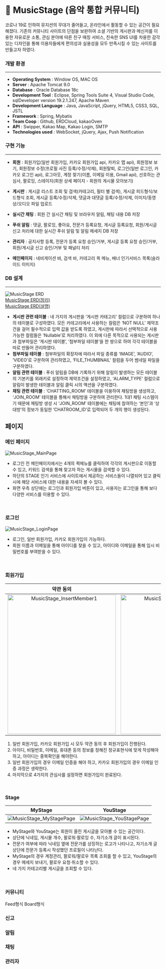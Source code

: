 # :musical_note: MusicStage (음악 통합 커뮤니티) 
코로나 19로 인하여 뮤지션의 무대가 줄어들고, 온라인에서 활동할 수 있는 공간이 필요해졌다. 기존의 커뮤니티 사이트의 단점을 보완하여 소셜 기반의 게시판과 메신저를 이용한 자유로운 소통, 관심 분야에 따른 친구 매칭 서비스, 친숙한 SNS UI를 차용한 감각 있는 디자인을 통해 이용자들에게 편의성과 실용성을 모두 만족시킬 수 있는 사이트를 만들고자 하였다.

### 개발 환경
___
- **Operating System** : Window OS, MAC OS
- **Server** : Apache Tomcat 9.0
- **Database** : Oracle Database 18c
- **Development Tool** : Eclipse, Spring Tools Suite 4, Visual Studio Code, sqlDeveloper version 19.2.1.247, Apache Maven
- **Development Language** :  Java, JavaScript, jQuery, HTML5, CSS3, SQL, JSTL
- **Framework** : Spring, Mybatis
- **Team Coop** : Github, ERDCloud, kakaoOven
- **API** : Swipper, Kakao Map, Kakao Login, SMTP
- **Technologies used** : WebSocket, jQuery, Ajax, Push Notification


### 구현 기능
___
- **회원** : 회원가입(일반 회원가입, 카카오 회원가입 api, 카카오 맵 api), 회원정보 보기, 회원정보 수정(프로필 사진 등록/수정/삭제), 회원탈퇴, 로그인(일반 로그인, 카카오 로그인 api), 로그아웃, 계정 찾기(이름, 이메일 이용, Gmail api), 선호하는 관심사, 팔로잉, 스테이지(회원 상세 페이지 - 회원의 게시물 모아보기)

- **게시판** : 게시글 리스트 조회 및 검색(카테고리, 필터 별 검색), 게시글 피드형식/보드형식 조회, 게시글 등록/수정/삭제, 댓글과 대댓글 등록/수정/삭제, 이미지/동영상/오디오 파일 업로드

- **실시간 채팅** : 회원 간 실시간 채팅 및 브라우저 알림, 채팅 내용 DB 저장

- **푸쉬 알림** : 댓글, 팔로잉, 좋아요, 전문가 등록요청, 게시글 등록요청, 회원/게시글 신고 처리에 대한 실시간 푸쉬 알림 및 알림 메세지 DB 저장

- **관리자** : 공지사항 등록, 전문가 등록 요청 승인/거부, 게시글 등록 요청 승인/거부, 회원/게시글 신고 승인/거부 및 패널티 처리

- **메인페이지** : 네비게이션 바, 검색 바, 카테고리 퀵 메뉴, 배너 인기서비스 목록(슬라이드 이미지)

### DB 설계
___
![MusicStage ERD](https://user-images.githubusercontent.com/64412357/103772776-6325a180-506d-11eb-8407-85ec57c1eab0.png)
<br>
<a href="https://www.erdcloud.com/d/FEwvHLJTa9j6xwYT2" target="_blank">MusicStage ERD(정리)</a>
<br>
<a href="https://www.erdcloud.com/d/bioA6Ecp33mEh8qZP" target="_blank">MusicStage ERD(설명)</a>


 - **게시판 관련 테이블** : 네 가지의 게시판을 ‘게시판 카테고리’ 컬럼으로 구분하여 하나의 테이블로 구성하였다. 모든 카테고리에서 사용하는 컬럼은 ‘NOT NULL’ 제약조건을 걸어 필수적으로 입력 값을 받도록 하였고, 게시판에 따라서 선택적으로 사용 가능한 컬럼들은 ‘Nullable’로 처리하였다. 이 외에 다른 목적으로 사용되는 게시판과 첨부파일은 ‘게시판 테이블’, ‘첨부파일 테이블’을 한 쌍으로 하여 각각 테이블을 따로 만들어 관리하였다.
 - **첨부파일 테이블** : 첨부파일의 확장자에 따라서 파일 종류를 ‘IMAGE’, ‘AUDIO’, ‘VIDEO’로 구분하여 관리하였고, ‘FILE_THUMBNAIL’ 컬럼을 두어 썸네일 파일을 구분하였다.
 - **알림 관련 테이블** : 푸쉬 알림을 DB에 기록하기 위해 알림이 발생하는 모든 테이블의 기본키를 외래키로 설정하여 제약조건을 설정하였고, ‘ALARM_TYPE’ 컬럼으로 알림이 발생한 테이블과 알림 클릭 시의 액션을 구분하였다. 
 - **채팅 관련 테이블** : ‘CHATTING_ROOM’ 테이블을 이용하여 채팅방을 생성하고, ‘JOIN_ROOM’ 테이블을 통해서 채팅방을 구분하여 관리한다. 1대1 채팅 시스템이기 때문에 채팅방 생성 시 ‘JOIN_ROOM’ 테이블에는 채팅에 참여하는 ‘본인’과 ‘상대방’의 정보가 동일한 ‘CHATROOM_ID’로 입력되어 두 개의 행이 생성된다.


## 페이지
 ### 메인 페이지

![MusicStage_MainPage](https://user-images.githubusercontent.com/64412357/103777831-ca931f80-5074-11eb-98d7-3b8abf08290c.png)

- 로그인 전 메인페이지에서는 4개의 퀵메뉴를 클릭하여 각각의 게시판으로 이동할 수 있고, 키워드 검색을 통해 찾고자 하는 게시물을 검색할 수 있다.
- 하단의 STAGE 인기 서비스에 사이트에서 제공하는 서비스들이 나열되어 있고 클릭 시에 해당 서비스에 대한 내용을 자세히 볼 수 있다.
- 화면 우측 상단에는 로그인과 회원가입 버튼이 있고, 사용자는 로그인을 통해 보다 다양한 서비스를 이용할 수 있다.

<br>

 ### 로그인

![MusicStage_LoginPage](https://user-images.githubusercontent.com/64412357/103778820-2316ec80-5076-11eb-9159-1197ef9edb5b.png)
 
- 로그인, 일반 회원가입, 카카오 회원가입이 가능하다.
- 회원 이름과 이메일을 통해 아이디를 찾을 수 있고, 아이디와 이메일을 통해 임시 비밀번호를 부여받을 수 있다.

<br>

 ### 회원가입

| 약관 동의 | 회원 가입 | 관심사 선택 |
|:--------:|:--------:|:-----------:|
|<img src="https://user-images.githubusercontent.com/64412357/103780263-1b584780-5078-11eb-8cef-7e3cca5caa3a.png" width="350px" height="450px" alt="MusicStage_InsertMember1">|<img src="https://user-images.githubusercontent.com/64412357/103780268-1c897480-5078-11eb-8e0f-663ccc643183.png" width="350px" height="450px" alt="MusicStage_InsertMember2">|!<img src="https://user-images.githubusercontent.com/64412357/103783861-94599e00-507c-11eb-870b-6b2905b049c9.png" width="200px" height="200px" alt="MusicStage_Interests">|

1. 일반 회원가입, 카카오 회원가입 시 모두 약관 동의 후 회원가입이 진행된다.
2. 아이디, 비밀번호, 이메일, 휴대폰 등의 정보를 정해진 정규표현식에 맞게 작성해야하고, 아이디는 중복확인을 해야한다.
3. 일반 회원가입의 경우 이메일 인증을 해야 하고, 카카오 회원가입의 경우 이메일 인증 과정은 생략한다.
4. 마지막으로 4가지의 관심사를 설정하면 회원가입이 완료된다.

<br>

### Stage
| MyStage | YouStage |
|:--------:|:--------:|
|![MusicStage_MyStagePage](https://user-images.githubusercontent.com/64412357/103860670-5fdaf600-50ff-11eb-8f29-e568cc751ee0.png)|![MusicStage_YouStagePage](https://user-images.githubusercontent.com/64412357/103860673-61a4b980-50ff-11eb-9a8a-807b9bac0984.png)|

- MyStage와 YouStage는 회원이 올린 게시글을 모아볼 수 있는 공간이다.
- 상단에 닉네임, 게시물 개수, 팔로워·팔로잉 수, 자기소개 글이 표시된다.
- 전문가 여부에 따라 닉네임 옆에 전문가를 상징하는 로고가 나타나고, 자기소개 글 상단에 전문가 등록시 작성했던 프로필이 나타난다.
- MyStage의 경우 계정관리, 팔로워/팔로우 목록 조회를 할 수 있고, YouStage의 경우 메세지 보내기, 팔로우 요청·취소할 수 있다.
- 네 가지 카테고리별 게시글을 조회할 수 있다.

<br>

### 커뮤니티
Feed형식 Board형식

### 신고


### 알림


### 채팅


### 관리자


